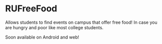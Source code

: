 RUFreeFood
==========

Allows students to find events on campus that offer free food! In case you are hungry and poor like most college students.

Soon available on Android and web!
